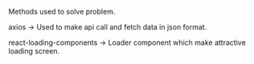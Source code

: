 Methods used to solve problem.

axios -> Used to make api call and fetch data in json format.

react-loading-components -> Loader component which make attractive loading screen.

